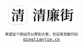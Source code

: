 <br />

<p align="center">
  <a href="https://qinglianjie.cn">
    <img width="220px" alt="Logo" src="/profile/icon.svg" />
  </a>
</p>

<p align="center">
  <small>希望这个网站可以帮到大家，欢迎来贡献代码</small>
  <br />
  <a href="https://qinglianjie.cn"><samp>qinglianjie.cn</samp></a>
</p>

<br />
